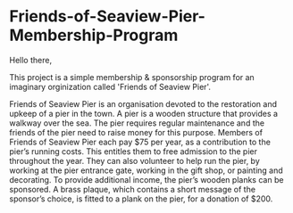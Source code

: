 # Friends-of-Seaview-Pier-Membership-Program
Hello there,

This project is a simple membership & sponsorship program for an imaginary orginization called 'Friends of Seaview Pier'.

Friends of Seaview Pier is an organisation devoted to the restoration and upkeep of a pier in the town. 
A pier is a wooden structure that provides a walkway over the sea. 
The pier requires regular maintenance and the friends of the pier need to raise money for this purpose.
Members of Friends of Seaview Pier each pay $75 per year, as a contribution to the pier’s running costs.
This entitles them to free admission to the pier throughout the year. They can also volunteer to help run the
pier, by working at the pier entrance gate, working in the gift shop, or painting and decorating.
To provide additional income, the pier’s wooden planks can be sponsored. A brass plaque, which contains a short 
message of the sponsor’s choice, is fitted to a plank on the pier, for a donation of $200.
